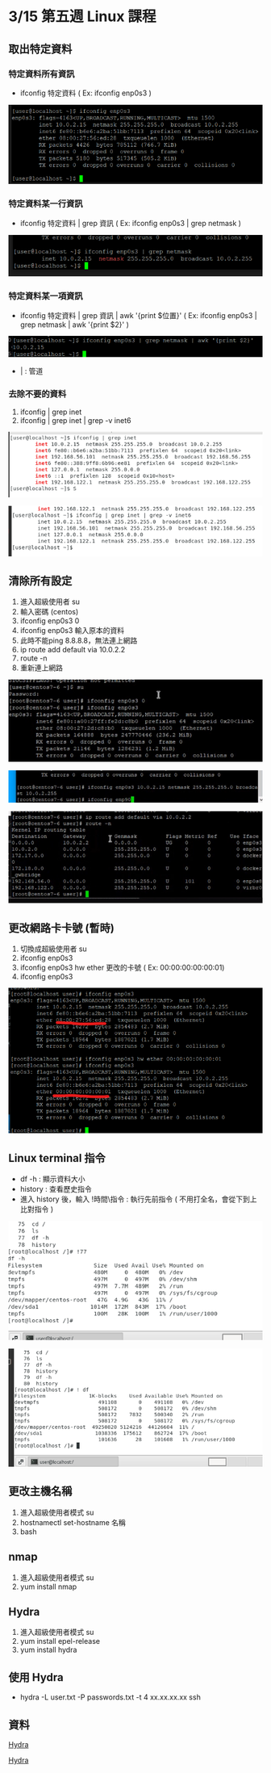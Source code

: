 # 3/15 第五週 Linux 課程

## 取出特定資料
### 特定資料所有資訊
* ifconfig 特定資料 ( Ex: ifconfig enp0s3 )

![](https://github.com/yucing/linux/blob/main/picture/ifconfig1.png)

### 特定資料某一行資訊
* ifconfig 特定資料 | grep 資訊 ( Ex: ifconfig enp0s3 | grep netmask )

![](https://github.com/yucing/linux/blob/main/picture/ifconfig2.png)

### 特定資料某一項資訊
* ifconfig 特定資料 | grep 資訊 | awk '{print $位置}' ( Ex: ifconfig enp0s3 | grep netmask | awk '{print $2}' )

![](https://github.com/yucing/linux/blob/main/picture/ifconfig3.png)

* | : 管道

### 去除不要的資料
1. ifconfig | grep inet
2. ifconfig | grep inet | grep -v inet6

![](https://github.com/yucing/linux/blob/main/picture/inet1.png)

![](https://github.com/yucing/linux/blob/main/picture/inet2.png)

## 清除所有設定
1. 進入超級使用者 su
2. 輸入密碼 (centos)
3. ifconfig enp0s3 0
4. ifconfig enp0s3 輸入原本的資料
5. 此時不能ping 8.8.8.8，無法連上網路
6. ip route add default via 10.0.2.2
7. route -n
8. 重新連上網路

![](https://github.com/yucing/linux/blob/main/picture/clear1.png)

![](https://github.com/yucing/linux/blob/main/picture/clear2.png)

![](https://github.com/yucing/linux/blob/main/picture/clear3.png)

## 更改網路卡卡號 (暫時)
1. 切換成超級使用者 su
2. ifconfig enp0s3
3. ifconfig enp0s3 hw ether 更改的卡號 ( Ex: 00:00:00:00:00:01)
4. ifconfig enp0s3

![](https://github.com/yucing/linux/blob/main/picture/ether.png)

## Linux terminal 指令
* df -h : 顯示資料大小
* history : 查看歷史指令
* 進入 history 後，輸入 !時間\指令 : 執行先前指令 ( 不用打全名，會從下到上比對指令 )

![](https://github.com/yucing/linux/blob/main/picture/history.png)

![](https://github.com/yucing/linux/blob/main/picture/history2.png)

## 更改主機名稱
1. 進入超級使用者模式 su
2. hostnamectl set-hostname 名稱
3. bash

## nmap
1. 進入超級使用者模式 su
2. yum install nmap

## Hydra
1. 進入超級使用者模式 su
2. yum install epel-release
3. yum install hydra

## 使用 Hydra
* hydra -L user.txt -P passwords.txt -t 4 xx.xx.xx.xx ssh

## 資料
[Hydra](https://itw01.com/89YGETJ.html)

[Hydra](https://www.twblogs.net/a/5cad5d1dbd9eee7fd992ab12)